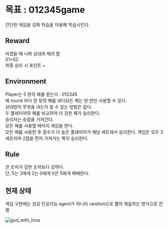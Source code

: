 # 목표 : **012345game**
간단한 게임을 강화 학습을 이용해 학습시킨다.


## Reward
이겼을 때 나와 상대의 패의 합  
S1+S2  
최종 승리 시 포인트 +  


## Environment
Player는 5 장의 패를 받는다 : 012345  
매 round 마다 한 장의 패를 낸다모든 패는 한 번만 사용할 수 있다.  
상대방이 무엇을 내는지 알 수 있는 방법은 없다.  
두 플레이어의 패를 비교하여 더 강한 패가 승리한다.  
승리자는 승점을 가져간다.  
모든 패를 사용할 때까지 게임을 한다.  
모든 패를 사용한 후 점수가 더 높은 플레이어가 해당 세트에서 승리한다.
게임은 모두 3 세트이며 2점을 먼저 가져가는 쪽이 승리한다.  


## Rule
큰 숫자가 강한 숫자보다 강하다.  
단, 5는 2에게 2는 0에게 0은 5에게 패배한다.  
  
    
## 현재 상태
게임 구현에는 성공
인공지능 agent가 아니라 random으로 뽑아 제출하는 방식으로 진행

  
    
      


        
          

![god_with_hina](https://user-images.githubusercontent.com/104818036/179164316-15de0c5d-80be-4525-a4b2-e08c43c37c7e.png)
